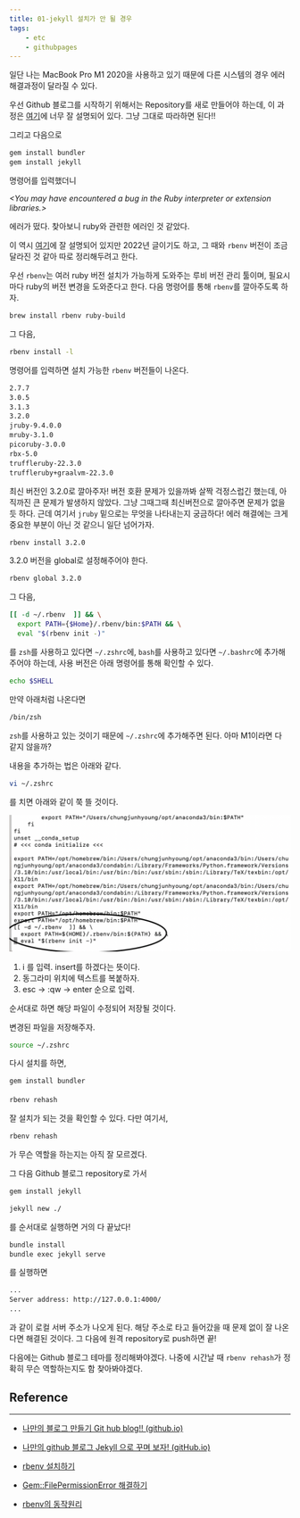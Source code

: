 ```yaml
---
title: 01-jekyll 설치가 안 될 경우
tags:
    - etc
    - githubpages
---
```


일단 나는 MacBook Pro M1 2020을 사용하고 있기 때문에 다른 시스템의 경우 에러 해결과정이 달라질 수 있다.

우선 Github 블로그를 시작하기 위해서는 Repository를 새로 만들어야 하는데, 이 과정은 <a href="https://supermemi.tistory.com/entry/나만의-블로그-만들기-Git-hub-blog-GitHubio">여기</a>에 너무 잘 설명되어 있다. 그냥 그대로 따라하면 된다!!

그리고 다음으로

```zsh
gem install bundler
gem install jekyll
```

명령어를 입력했더니

_&lt;You may have encountered a bug in the Ruby interpreter or extension libraries.&gt;_

에러가 떴다. 찾아보니 ruby와 관련한 에러인 것 같았다.

이 역시 <a href="https://supermemi.tistory.com/145">여기</a>에 잘 설명되어 있지만 2022년 글이기도 하고, 그 때와 `rbenv` 버전이 조금 달라진 것 같아 따로 정리해두려고 한다.

우선 `rbenv`는 여러 ruby 버전 설치가 가능하게 도와주는 루비 버전 관리 툴이며, 필요시마다 ruby의 버전 변경을 도와준다고 한다. 다음 명령어를 통해 `rbenv`를 깔아주도록 하자.

```zsh
brew install rbenv ruby-build
```
그 다음,

```zsh
rbenv install -l
```
명령어를 입력하면 설치 가능한 `rbenv` 버전들이 나온다.

```zsh
2.7.7
3.0.5
3.1.3
3.2.0
jruby-9.4.0.0
mruby-3.1.0
picoruby-3.0.0
rbx-5.0
truffleruby-22.3.0
truffleruby+graalvm-22.3.0
```
최신 버전인 3.2.0로 깔아주자! 버전 호환 문제가 있을까봐 살짝 걱정스럽긴 했는데, 아직까진 큰 문제가 발생하지 않았다. 그냥 그때그때 최신버전으로 깔아주면 문제가 없을 듯 하다. 근데 여기서 `jruby` 밑으로는 무엇을 나타내는지 궁금하다! 에러 해결에는 크게 중요한 부분이 아닌 것 같으니 일단 넘어가자.

```zsh
rbenv install 3.2.0
```
3.2.0 버전을 global로 설정해주어야 한다.

```zsh
rbenv global 3.2.0
```
그 다음,

```zsh
[[ -d ~/.rbenv  ]] && \
  export PATH={$Home}/.rbenv/bin:$PATH && \
  eval "$(rbenv init -)"
```
를 `zsh`를 사용하고 있다면 `~/.zshrc`에, `bash`를 사용하고 있다면 `~/.bashrc`에 추가해주어야 하는데, 사용 버전은 아래 명령어를 통해 확인할 수 있다.

```zsh
echo $SHELL
```
만약 아래처럼 나온다면

```zsh
/bin/zsh
```
`zsh`를 사용하고 있는 것이기 때문에 `~/.zshrc`에 추가해주면 된다. 아마 M1이라면 다 같지 않을까?

내용을 추가하는 법은 아래와 같다.

```zsh
vi ~/.zshrc
```
를 치면 아래와 같이 쭉 뜰 것이다.

![~/.zshrc](/assets/images/edit-zshrc.jpg "~/.zshrc")

1. i 를 입력. insert를 하겠다는 뜻이다.
2. 동그라미 위치에 텍스트를 복붙하자.
3. esc -> :qw -> enter 순으로 입력.

순서대로 하면 해당 파일이 수정되어 저장될 것이다.

변경된 파일을 저장해주자.

```zsh
source ~/.zshrc
```
다시 설치를 하면,

```zsh
gem install bundler

rbenv rehash
```
잘 설치가 되는 것을 확인할 수 있다. 다만 여기서,

```zsh
rbenv rehash
```
가 무슨 역할을 하는지는 아직 잘 모르겠다.

그 다음 Github 블로그 repository로 가서

```zsh
gem install jekyll
```

```zsh
jekyll new ./
```
를 순서대로 실행하면 거의 다 끝났다!

```zsh
bundle install
bundle exec jekyll serve
```
를 실행하면

```zsh
...
Server address: http://127.0.0.1:4000/
...
```
과 같이 로컬 서버 주소가 나오게 된다. 해당 주소로 타고 들어갔을 때 문제 없이 잘 나온다면 해결된 것이다. 그 다음에 원격 repository로 push하면 끝!

다음에는 Github 블로그 테마를 정리해봐야겠다. 나중에 시간날 때 `rbenv rehash`가 정확히 무슨 역할하는지도 함 찾아봐야겠다.

## Reference
---

* <a href="https://supermemi.tistory.com/entry/나만의-블로그-만들기-Git-hub-blog-GitHubio">나만의 블로그 만들기 Git hub blog!! (github.io)</a>

* <a href="https://supermemi.tistory.com/145">나만의 github 블로그 Jekyll 으로 꾸며 보자! (gitHub.io)</a>

* <a href="https://kyurasi.tistory.com/entry/Ruby-on-rails-맥북-설치하기">rbenv 설치하기</a>

* <a href="https://frhyme.github.io/blog/install_jekyll_again/">Gem::FilePermissionError 해결하기</a>

* <a href="https://notes.hphk.io/p/how-rbenv-works/#rbenv-rehash">rbenv의 동작원리</a>